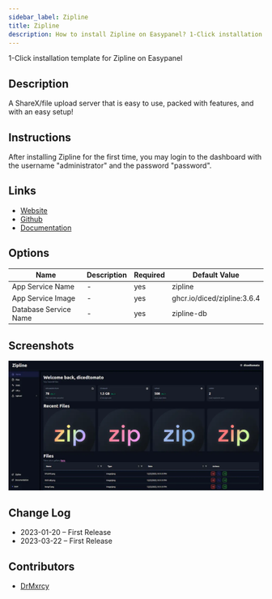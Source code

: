 ```yaml
---
sidebar_label: Zipline
title: Zipline
description: How to install Zipline on Easypanel? 1-Click installation template for Zipline on Easypanel
---
```


<!-- generated -->

1-Click installation template for Zipline on Easypanel

## Description

A ShareX/file upload server that is easy to use, packed with features, and with an easy setup!

## Instructions

After installing Zipline for the first time, you may login to the dashboard with the username "administrator" and the password "password".

## Links

- [Website](https://zipline.diced.tech/)
- [Github](https://github.com/diced/zipline)
- [Documentation](https://zipline.diced.tech/docs/get-started)

## Options

Name | Description | Required | Default Value
-|-|-|-
App Service Name | - | yes | zipline
App Service Image | - | yes | ghcr.io/diced/zipline:3.6.4
Database Service Name | - | yes | zipline-db

## Screenshots

![Zipline Screenshot](./assets/screenshot.png)

## Change Log

- 2023-01-20 – First Release
- 2023-03-22 – First Release

## Contributors

- [DrMxrcy](https://github.com/DrMxrcy)
